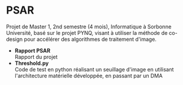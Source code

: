 # PSAR
Projet de Master 1, 2nd semestre (4 mois), Informatique à Sorbonne Université, basé sur le projet PYNQ, visant à utiliser la méthode de co-design pour accélérer des algorithmes de traitement d'image.
- **Rapport PSAR**  
  Rapport du projet
- **Threshold.py**  
  Code de test en python réalisant un seuillage d'image en utilisant l'architecture matérielle développée, en passant par un DMA
